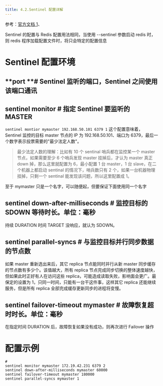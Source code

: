 ```yaml
---
title: 4.2.Sentinel 配置详解
---
```


参考：[官方文档 1](https://redis.io/topics/sentinel#other-sentinel-options)、

Sentinel 的配置与 Redis 配置用法相同，当使用 --sentinel 参数启动 redis 时，则 redis 程序加载配置文件时，将只会特定的配置信息

# Sentinel 配置环境

## **port <INT> **# Sentinel 监听的端口，Sentinel 之间使用该端口通讯

## sentinel monitor <master-group-name> <IP> <PORT> <QUORUM> # 指定 Sentinel 要监听的 MASTER

`sentinel montior mymaster 192.168.50.101 6379 1` 这个配置意味着，Sentinel 监控的目标 master 节点的 IP 为 192.168.50.101、端口为 6379，最后一个数字表示投票需要的"最少法定人数"。

> 最少法定人数的理解：比如有 10 个 sentinal 哨兵都在监控某一个 master 节点，如果需要至少 6 个哨兵发现 master 挂掉后，才认为 master 真正 down 掉，那么这里就配置为 6，最小配置 1 台 master，1 台 slave，在二个机器上都启动 sentinal 的情况下，哨兵数只有 2 个，如果一台机器物理挂掉，只剩一个 sentinal 能发现该问题，所以这里配置成 1。

至于 mymaster 只是一个名字，可以随便起，但要保证下面使用同一个名字

## sentinel down-after-milliseconds <TARGET> <DURATION> # 监控目标的 SDOWN 等待时长。单位：毫秒

持续 DURATION 时间 TARGET 没响应，就认为 SDOWN。

## sentinel parallel-syncs <TARGET> <INT> # 与监控目标并行同步数据的节点数

如果 master 重新选出来后，其它 replica 节点能同时并行从新 master 同步缓存的节点数有多少个。该值越大，所有 replica 节点完成同步切换的整体速度越快，但如果此时正好有人在访问这些 replica，可能造成读取失败，影响面会更广。最保定的设置为 1，只同一时间，只能有一台干这件事，这样其它 replica 还能继续服务，但是所有 replica 全部完成缓存更新同步的进程将变慢。

## sentinel failover-timeout mymaster <DURATION> # 故障恢复超时时长。单位：毫秒

在指定时间 DURATION 后，故障恢复如果没有成功，则再次进行 Failover 操作

# 配置示例

    #
    sentinel monitor mymaster 172.19.42.231 6379 2
    sentinel down-after-milliseconds mymaster 60000
    sentinel failover-timeout mymaster 180000
    sentinel parallel-syncs mymaster 1
